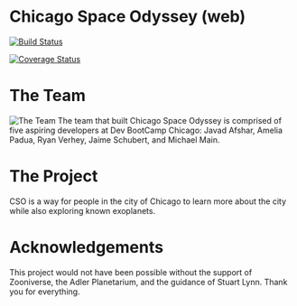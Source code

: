 Chicago Space Odyssey (web)
==================
[![Build Status](https://travis-ci.org/michaelanthonymain/chicago-space-odyssey-web.svg?branch=master)](https://travis-ci.org/michaelanthonymain/chicago-space-odyssey-web)

[![Coverage Status](https://coveralls.io/repos/michaelanthonymain/chicago-space-odyssey-web/badge.png)](https://coveralls.io/r/michaelanthonymain/chicago-space-odyssey-web)

The Team
==================
![The Team](http://i.imgur.com/8jovpJx.jpg)
The team that built Chicago Space Odyssey is comprised of five aspiring developers at Dev BootCamp Chicago: Javad Afshar, Amelia Padua, Ryan Verhey, Jaime Schubert, and Michael Main.

The Project
==================
CSO is a way for people in the city of Chicago to learn more about the city while also exploring known exoplanets.


Acknowledgements
==================
This project would not have been possible without the support of Zooniverse, the Adler Planetarium, and the guidance of Stuart Lynn. Thank you for everything.
